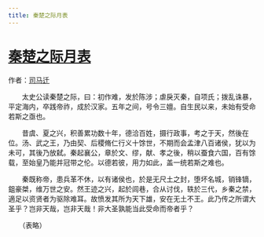 ```yaml
---
title: 秦楚之际月表
---
```


# [秦楚之际月表](http://so.gushiwen.org/guwen/bookv_103.aspx)

作者：[司马迁](http://so.gushiwen.org/author_608.aspx)

　　太史公读秦楚之际，曰：初作难，发於陈涉；虐戾灭秦，自项氏；拨乱诛暴，平定海内，卒践帝祚，成於汉家。五年之间，号令三嬗。自生民以来，未始有受命若斯之亟也。

　　昔虞、夏之兴，积善累功数十年，德洽百姓，摄行政事，考之于天，然後在位。汤、武之王，乃由契、后稷脩仁行义十馀世，不期而会孟津八百诸侯，犹以为未可，其後乃放弑。秦起襄公，章於文、缪，献、孝之後，稍以蚕食六国，百有馀载，至始皇乃能并冠带之伦。以德若彼，用力如此，盖一统若斯之难也。

　　秦既称帝，患兵革不休，以有诸侯也，於是无尺土之封，堕坏名城，销锋镝，鉏豪桀，维万世之安。然王迹之兴，起於闾巷，合从讨伐，轶於三代，乡秦之禁，適足以资贤者为驱除难耳。故愤发其所为天下雄，安在无土不王。此乃传之所谓大圣乎？岂非天哉，岂非天哉！非大圣孰能当此受命而帝者乎？

　　（表略）